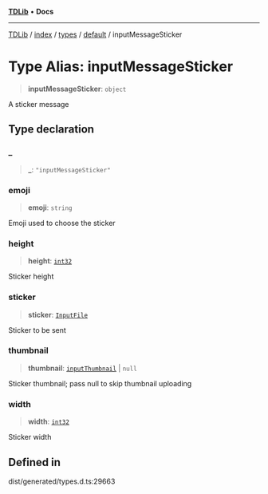 [**TDLib**](../../../../../../README.md) • **Docs**

***

[TDLib](../../../../../../modules.md) / [index](../../../../../README.md) / [types](../../../README.md) / [default](../README.md) / inputMessageSticker

# Type Alias: inputMessageSticker

> **inputMessageSticker**: `object`

A sticker message

## Type declaration

### \_

> **\_**: `"inputMessageSticker"`

### emoji

> **emoji**: `string`

Emoji used to choose the sticker

### height

> **height**: [`int32`](int32-1.md)

Sticker height

### sticker

> **sticker**: [`InputFile`](InputFile.md)

Sticker to be sent

### thumbnail

> **thumbnail**: [`inputThumbnail`](inputThumbnail-1.md) \| `null`

Sticker thumbnail; pass null to skip thumbnail uploading

### width

> **width**: [`int32`](int32-1.md)

Sticker width

## Defined in

dist/generated/types.d.ts:29663
